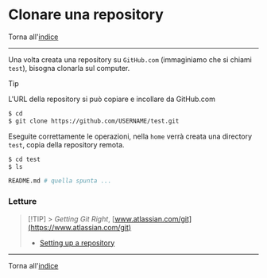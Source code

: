 # Clonare una repository

Torna all'[indice](../toc.md)

---

Una volta creata una repository su `GitHub.com` (immaginiamo che si chiami `test`), bisogna clonarla sul computer.

> [!TIP]
> L'URL della repository si può copiare e incollare da GitHub.com

```bash
$ cd
$ git clone https://github.com/USERNAME/test.git
```

Eseguite correttamente le operazioni, nella `home` verrà creata una directory `test`, copia della repository remota.

```bash
$ cd test
$ ls

README.md # quella spunta ...
```

### Letture

> [!TIP] > _Getting Git Right_, [www.atlassian.com/git](https://www.atlassian.com/git)
>
> - [Setting up a repository](https://www.atlassian.com/git/tutorials/setting-up-a-repository)

---

Torna all'[indice](../toc.md)

